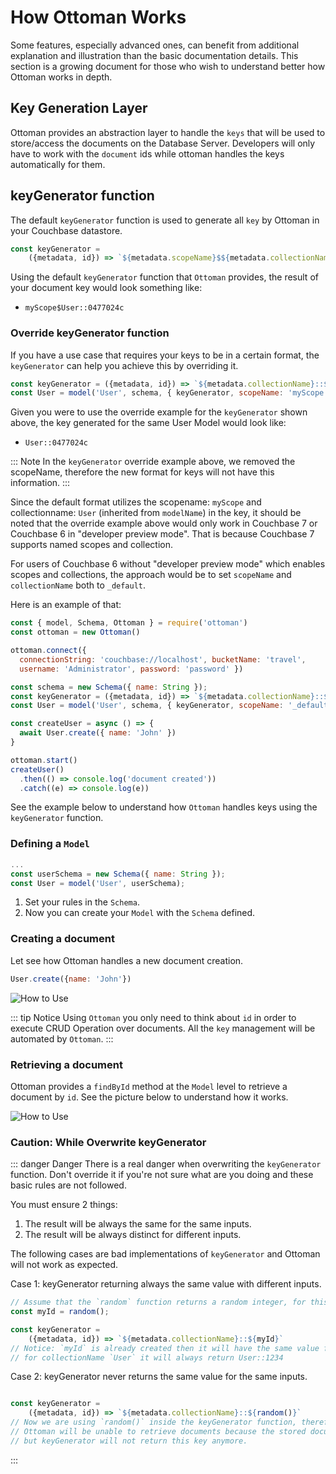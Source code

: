 # How Ottoman Works

Some features, especially advanced ones, can benefit from additional explanation and illustration than the basic documentation details. This section is a growing document for those who wish to understand better how Ottoman works in depth.

## Key Generation Layer

Ottoman provides an abstraction layer to handle the `keys` that will be used to store/access the documents on the Database Server.
Developers will only have to work with the `document` ids while ottoman handles the keys automatically for them.

## keyGenerator function

The default `keyGenerator` function is used to generate all `key` by Ottoman in your Couchbase datastore.

```typescript
const keyGenerator =
    ({metadata, id}) => `${metadata.scopeName}$${metadata.collectionName}::${id}`
```

Using the default `keyGenerator` function that `Ottoman` provides, the result of your document key would look something like:

- `myScope$User::0477024c`

### Override keyGenerator function

If you have a use case that requires your keys to be in a certain format, the `keyGenerator` can help you achieve this by overriding it.

```javascript
const keyGenerator = ({metadata, id}) => `${metadata.collectionName}::${id}`
const User = model('User', schema, { keyGenerator, scopeName: 'myScope' })
```

Given you were to use the override example for the `keyGenerator` shown above, the key generated for the same User Model would look like:

- `User::0477024c`

::: Note
In the `keyGenerator` override example above, we removed the scopeName, therefore the new format for keys will not have this information.
:::

Since the default format utilizes the scopename: `myScope` and collectionname: `User` (inherited from `modelName`) in the key, it should be noted that the override example above would only work in Couchbase 7 or Couchbase 6 in "developer preview mode". That is because Couchbase 7 supports named scopes and collection.

For users of Couchbase 6 without "developer preview mode" which enables scopes and collections, the approach would be to set `scopeName` and `collectionName` both to `_default`.

Here is an example of that:

```javascript
const { model, Schema, Ottoman } = require('ottoman')
const ottoman = new Ottoman()

ottoman.connect({ 
  connectionString: 'couchbase://localhost', bucketName: 'travel',
  username: 'Administrator', password: 'password' })

const schema = new Schema({ name: String });
const keyGenerator = ({metadata, id}) => `${metadata.collectionName}::${id}`
const User = model('User', schema, { keyGenerator, scopeName: '_default', collectionName: '_default' })

const createUser = async () => {
  await User.create({ name: 'John' })
}

ottoman.start()
createUser()
  .then(() => console.log('document created'))
  .catch((e) => console.log(e))
```

See the example below to understand how `Ottoman` handles keys using the `keyGenerator` function.

### Defining a `Model`

```javascript
...
const userSchema = new Schema({ name: String });
const User = model('User', userSchema);
```

1. Set your rules in the `Schema`.
2. Now you can create your `Model` with the `Schema` defined.

### Creating a document

Let see how Ottoman handles a new document creation.

```javascript
User.create({name: 'John'})
```

![How to Use](./create.jpg)

::: tip Notice
Using `Ottoman` you only need to think about `id` in order to execute CRUD Operation over documents.
All the `key` management will be automated by `Ottoman`.
:::

### Retrieving a document

Ottoman provides a `findById` method at the `Model` level to retrieve a document by `id`.
See the picture below to understand how it works.

![How to Use](./findById.jpg)

### Caution: While Overwrite keyGenerator

::: danger Danger
There is a real danger when overwriting the `keyGenerator` function. Don't override it if you're not sure what are you doing and these basic rules are not followed.

You must ensure 2 things:

1. The result will be always the same for the same inputs.
2. The result will be always distinct for different inputs.

The following cases are bad implementations of `keyGenerator` and Ottoman will not work as expected.

Case 1: keyGenerator returning always the same value with different inputs.

```typescript
// Assume that the `random` function returns a random integer, for this example, the first execution returns 1234.
const myId = random(); 

const keyGenerator = 
    ({metadata, id}) => `${metadata.collectionName}::${myId}`
// Notice: `myId` is already created then it will have the same value for every execution of `keyGenerator`
// for collectionName `User` it will always return User::1234
```

Case 2: keyGenerator never returns the same value for the same inputs.

```typescript

const keyGenerator =
    ({metadata, id}) => `${metadata.collectionName}::${random()}`
// Now we are using `random()` inside the keyGenerator function, therefore every single execution will return a different value,
// Ottoman will be unable to retrieve documents because the stored document key was `User::1234`,
// but keyGenerator will not return this key anymore.
```

:::
